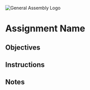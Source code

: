 ![General Assembly Logo](http://i.imgur.com/ke8USTq.png)

# Assignment Name

## Objectives

## Instructions

## Notes
